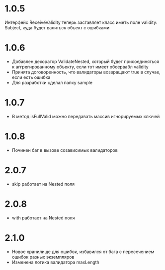 # 1.0.5
Интерфейс ReceiveValidity теперь заставляет класс иметь поле validity: Subject<Validity>, куда будет валиться объект с ошибками
# 1.0.6
- Добавлен декоратор ValidateNested, который будет присоединяться к аггрегированному объекту, если тот имеет обсервабл validity
- Принята договоренность, что валидаторы возвращают true в случае, если есть ошибка
- Для разработки сделал папку sample
# 1.0.7
- В метод isFullValid можно передавать массив игнорируемых ключей
# 1.0.8
- Починен баг в вызове созависимых валидаторов

# 2.0.7
- skip работает на Nested поля
# 2.0.8
- with работает на Nested поля
# 2.1.0
- Новое хранилище для ошибок, избавился от бага с пересечением ошибок разных экземпляров
- Изменена логика валидатора maxLength